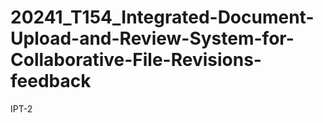 # 20241_T154_Integrated-Document-Upload-and-Review-System-for-Collaborative-File-Revisions-feedback
IPT-2
